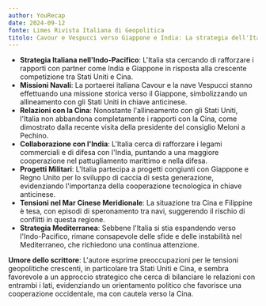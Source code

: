 ```yaml
---
author: YouRecap
date: 2024-09-12
fonte: Limes Rivista Italiana di Geopolitica
titolo: Cavour e Vespucci verso Giappone e India: La strategia dell'Italia per l'Indo-Pacifico
---
```


- **Strategia Italiana nell'Indo-Pacifico**: L'Italia sta cercando di rafforzare i rapporti con partner come India e Giappone in risposta alla crescente competizione tra Stati Uniti e Cina.
- **Missioni Navali**: La portaerei italiana Cavour e la nave Vespucci stanno effettuando una missione storica verso il Giappone, simbolizzando un allineamento con gli Stati Uniti in chiave anticinese.
- **Relazioni con la Cina**: Nonostante l'allineamento con gli Stati Uniti, l'Italia non abbandona completamente i rapporti con la Cina, come dimostrato dalla recente visita della presidente del consiglio Meloni a Pechino.
- **Collaborazione con l'India**: L'Italia cerca di rafforzare i legami commerciali e di difesa con l'India, puntando a una maggiore cooperazione nel pattugliamento marittimo e nella difesa.
- **Progetti Militari**: L'Italia partecipa a progetti congiunti con Giappone e Regno Unito per lo sviluppo di caccia di sesta generazione, evidenziando l'importanza della cooperazione tecnologica in chiave anticinese.
- **Tensioni nel Mar Cinese Meridionale**: La situazione tra Cina e Filippine è tesa, con episodi di speronamento tra navi, suggerendo il rischio di conflitti in questa regione.
- **Strategia Mediterranea**: Sebbene l'Italia si stia espandendo verso l'Indo-Pacifico, rimane consapevole delle sfide e delle instabilità nel Mediterraneo, che richiedono una continua attenzione.

**Umore dello scrittore**: L'autore esprime preoccupazioni per le tensioni geopolitiche crescenti, in particolare tra Stati Uniti e Cina, e sembra favorevole a un approccio strategico che cerca di bilanciare le relazioni con entrambi i lati, evidenziando un orientamento politico che favorisce una cooperazione occidentale, ma con cautela verso la Cina.
